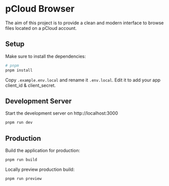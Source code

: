 # pCloud Browser

The aim of this project is to provide a clean and modern interface to browse files located on a pCloud account.

## Setup

Make sure to install the dependencies:

```bash
# pnpm
pnpm install
```

Copy `.example.env.local` and rename it `.env.local`. Edit it to add your app client_id & client_secret.

## Development Server

Start the development server on http://localhost:3000

```bash
pnpm run dev
```

## Production

Build the application for production:

```bash
pnpm run build
```

Locally preview production build:

```bash
pnpm run preview
```
